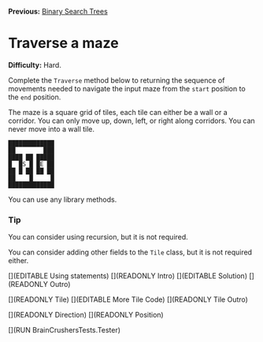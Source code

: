 ﻿**Previous:** [Binary Search Trees](binTrees-bst)

# Traverse a maze

**Difficulty:** Hard.

Complete the `Traverse` method below to returning the sequence of movements needed to navigate the input maze from the `start` position to the `end` position.

The maze is a square grid of tiles, each tile can either be a wall or a corridor. You can only move up, down, left, or right along corridors. You can never move into a wall tile.

```
█████████████
██        ███
████ ██ █████
█  █S █ █E ██
██ █ ██ ██ ██
██    █     █
█████████████
```

You can use any library methods.

### Tip

You can consider using recursion, but it is not required.

You can consider adding other fields to the `Tile` class, but it is not required either.

[](EDITABLE Using statements)
[](READONLY Intro)
[](EDITABLE Solution)
[](READONLY Outro)

[](READONLY Tile)
[](EDITABLE More Tile Code)
[](READONLY Tile Outro)

[](READONLY Direction)
[](READONLY Position)

[](RUN BrainCrushersTests.Tester)